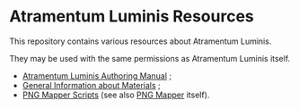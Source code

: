 # Atramentum Luminis Resources

This repository contains various resources about Atramentum Luminis.

They may be used with the same permissions as Atramentum Luminis itself.

- [Atramentum Luminis Authoring Manual](AUTHORING.md) ;
- [General Information about Materials](MATERIALS.md) ;
- [PNG Mapper Scripts](png-mapper-scripts/) (see also [PNG Mapper](https://nylfae.fr/png-mapper/) itself).
